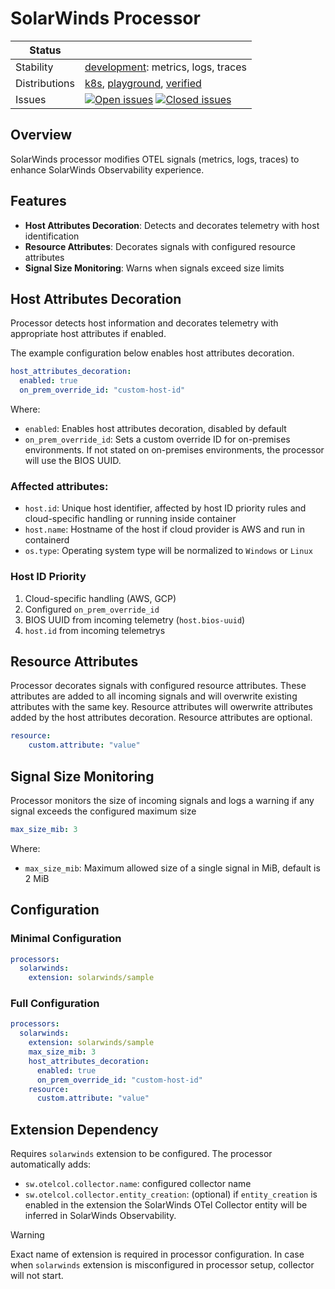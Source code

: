 # SolarWinds Processor

<!-- distribution links hack -->
[verified]: https://github.com/solarwinds/solarwinds-otel-collector-releases#verified
[playground]: https://github.com/solarwinds/solarwinds-otel-collector-releases#playground
[k8s]: https://github.com/solarwinds/solarwinds-otel-collector-releases#k8s


<!-- status autogenerated section -->
| Status        |           |
| ------------- |-----------|
| Stability     | [development]: metrics, logs, traces   |
| Distributions | [k8s], [playground], [verified] |
| Issues        | [![Open issues](https://img.shields.io/github/issues-search/solarwinds/solarwinds-otel-collector-contrib?query=is%3Aissue%20is%3Aopen%20label%3Aprocessor%2Fsolarwinds%20&label=open&color=orange&logo=opentelemetry)](https://github.com/solarwinds/solarwinds-otel-collector-contrib/issues?q=is%3Aopen+is%3Aissue+label%3Aprocessor%2Fsolarwinds) [![Closed issues](https://img.shields.io/github/issues-search/solarwinds/solarwinds-otel-collector-contrib?query=is%3Aissue%20is%3Aclosed%20label%3Aprocessor%2Fsolarwinds%20&label=closed&color=blue&logo=opentelemetry)](https://github.com/solarwinds/solarwinds-otel-collector-contrib/issues?q=is%3Aclosed+is%3Aissue+label%3Aprocessor%2Fsolarwinds) |

[development]: https://github.com/open-telemetry/opentelemetry-collector/blob/main/docs/component-stability.md#development
[k8s]: https://github.com/open-telemetry/opentelemetry-collector-releases/tree/main/distributions/otelcol-k8s
[playground]: 
[verified]: 
<!-- end autogenerated section -->

## Overview
SolarWinds processor modifies OTEL signals (metrics, logs, traces) to enhance SolarWinds Observability experience.

## Features
- **Host Attributes Decoration**: Detects and decorates telemetry with host identification
- **Resource Attributes**: Decorates signals with configured resource attributes  
- **Signal Size Monitoring**: Warns when signals exceed size limits

## Host Attributes Decoration

Processor detects host information and decorates telemetry with appropriate host attributes if enabled.

The example configuration below enables host attributes decoration.

```yaml
host_attributes_decoration:
  enabled: true
  on_prem_override_id: "custom-host-id"
```

Where:
- `enabled`: Enables host attributes decoration, disabled by default
- `on_prem_override_id`: Sets a custom override ID for on-premises environments. If not stated on on-premises environments,
  the processor will use the BIOS UUID.

### Affected attributes:
- `host.id`: Unique host identifier, affected by host ID priority rules and cloud-specific handling or running inside container
- `host.name`: Hostname of the host if cloud provider is AWS and run in containerd
- `os.type`: Operating system type will be normalized to `Windows` or `Linux`

### Host ID Priority
1. Cloud-specific handling (AWS, GCP)
2. Configured `on_prem_override_id`
3. BIOS UUID from incoming telemetry (`host.bios-uuid`)
4. `host.id` from incoming telemetrys


## Resource Attributes
Processor decorates signals with configured resource attributes. These attributes are added to all incoming signals and
will overwrite existing attributes with the same key. Resource attributes will owerwrite attributes added by the
host attributes decoration. Resource attributes are optional.

```yaml
resource:
    custom.attribute: "value"
```

## Signal Size Monitoring
Processor monitors the size of incoming signals and logs a warning if any signal exceeds the configured maximum size

```yaml
max_size_mib: 3
```

Where:
- `max_size_mib`: Maximum allowed size of a single signal in MiB, default is 2 MiB

## Configuration

### Minimal Configuration
```yaml
processors:
  solarwinds:
    extension: solarwinds/sample
```

### Full Configuration
```yaml
processors:
  solarwinds:
    extension: solarwinds/sample
    max_size_mib: 3
    host_attributes_decoration:
      enabled: true
      on_prem_override_id: "custom-host-id"
    resource:
      custom.attribute: "value"
```

## Extension Dependency
Requires `solarwinds` extension to be configured. The processor automatically adds:
- `sw.otelcol.collector.name`: configured collector name
- `sw.otelcol.collector.entity_creation`: (optional) if `entity_creation` is enabled in the extension the SolarWinds OTel Collector entity will be inferred in SolarWinds Observability.

> [!WARNING]
> Exact name of extension is required in processor configuration. In case when `solarwinds` extension is misconfigured in processor setup, collector will not start.
